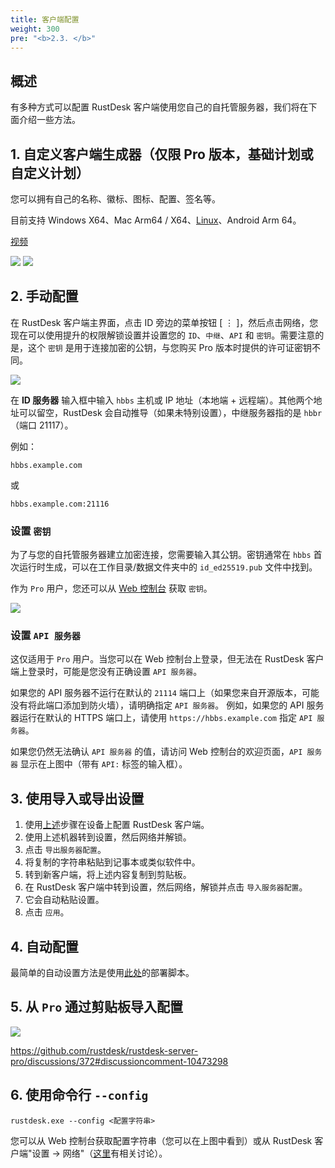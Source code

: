```yaml
---
title: 客户端配置
weight: 300
pre: "<b>2.3. </b>"
---
```


## 概述

有多种方式可以配置 RustDesk 客户端使用您自己的自托管服务器，我们将在下面介绍一些方法。

## 1. 自定义客户端生成器（仅限 Pro 版本，基础计划或自定义计划）

您可以拥有自己的名称、徽标、图标、配置、签名等。

目前支持 Windows X64、Mac Arm64 / X64、[Linux](https://twitter.com/rustdesk/status/1788905463678951787)、Android Arm 64。

[视频](https://twitter.com/rustdesk/status/1769171628426944539)

![](/docs/en/self-host/client-configuration/images/custom-client-qs.png)
![](/docs/en/self-host/client-configuration/images/web_console_custom_client_config.jpeg)

## 2. 手动配置

在 RustDesk 客户端主界面，点击 ID 旁边的菜单按钮 [ &#8942; ]，然后点击网络，您现在可以使用提升的权限解锁设置并设置您的 `ID`、`中继`、`API` 和 `密钥`。需要注意的是，这个 `密钥` 是用于连接加密的公钥，与您购买 Pro 版本时提供的许可证密钥不同。

![](/docs/en/self-host/client-configuration//docs/en/self-host/client-configuration/images/network-config.png)

在 **ID 服务器** 输入框中输入 `hbbs` 主机或 IP 地址（本地端 + 远程端）。其他两个地址可以留空，RustDesk 会自动推导（如果未特别设置），中继服务器指的是 `hbbr`（端口 21117）。

例如：

```nolang
hbbs.example.com
```

或

```nolang
hbbs.example.com:21116
```

### 设置 `密钥`

为了与您的自托管服务器建立加密连接，您需要输入其公钥。密钥通常在 `hbbs` 首次运行时生成，可以在工作目录/数据文件夹中的 `id_ed25519.pub` 文件中找到。

作为 `Pro` 用户，您还可以从 [Web 控制台](https://rustdesk.com/docs/en/self-host/rustdesk-server-pro/console/) 获取 `密钥`。

![](/docs/en/self-host/rustdesk-server-pro/console//docs/en/self-host/client-configuration/images/console-home.png?v2)

### 设置 `API 服务器`

这仅适用于 `Pro` 用户。当您可以在 Web 控制台上登录，但无法在 RustDesk 客户端上登录时，可能是您没有正确设置 `API 服务器`。

如果您的 API 服务器不运行在默认的 `21114` 端口上（如果您来自开源版本，可能没有将此端口添加到防火墙），请明确指定 `API 服务器`。
例如，如果您的 API 服务器运行在默认的 HTTPS 端口上，请使用 `https://hbbs.example.com` 指定 `API 服务器`。

如果您仍然无法确认 `API 服务器` 的值，请访问 Web 控制台的欢迎页面，`API 服务器` 显示在上图中（带有 `API:` 标签的输入框）。

## 3. 使用导入或导出设置

1. 使用[上述](https://rustdesk.com/docs/en/self-host/client-configuration/#manual-config)步骤在设备上配置 RustDesk 客户端。
2. 使用上述机器转到设置，然后网络并解锁。
3. 点击 `导出服务器配置`。
4. 将复制的字符串粘贴到记事本或类似软件中。
5. 转到新客户端，将上述内容复制到剪贴板。
6. 在 RustDesk 客户端中转到设置，然后网络，解锁并点击 `导入服务器配置`。
7. 它会自动粘贴设置。
8. 点击 `应用`。

## 4. 自动配置

最简单的自动设置方法是使用[此处](https://rustdesk.com/docs/en/self-host/client-deployment/)的部署脚本。

## 5. 从 `Pro` 通过剪贴板导入配置

![](/docs/en/self-host/rustdesk-server-pro/console//docs/en/self-host/client-configuration/images/console-home.png?v2)

https://github.com/rustdesk/rustdesk-server-pro/discussions/372#discussioncomment-10473298

## 6. 使用命令行 `--config`
`rustdesk.exe --config <配置字符串>`

您可以从 Web 控制台获取配置字符串（您可以在上图中看到）或从 RustDesk 客户端"设置 → 网络"（[这里](https://github.com/rustdesk/rustdesk/discussions/7118)有相关讨论）。

